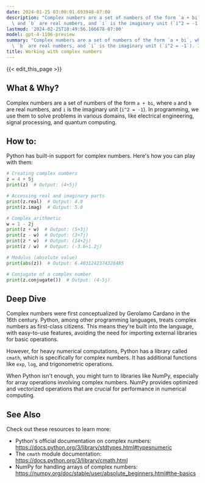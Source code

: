 ```yaml
---
date: 2024-01-25 03:00:01.693948-07:00
description: "Complex numbers are a set of numbers of the form `a + bi`, where `a`\
  \ and `b` are real numbers, and `i` is the imaginary unit (`i^2 = -1`). In programming,\u2026"
lastmod: '2024-02-25T18:49:56.166678-07:00'
model: gpt-4-1106-preview
summary: "Complex numbers are a set of numbers of the form `a + bi`, where `a` and\
  \ `b` are real numbers, and `i` is the imaginary unit (`i^2 = -1`). In programming,\u2026"
title: Working with complex numbers
---
```


{{< edit_this_page >}}

## What & Why?
Complex numbers are a set of numbers of the form `a + bi`, where `a` and `b` are real numbers, and `i` is the imaginary unit (`i^2 = -1`). In programming, we use them to solve problems in various domains, like electrical engineering, signal processing, and quantum computing.

## How to:
Python has built-in support for complex numbers. Here's how you can play with them:

```Python
# Creating complex numbers
z = 4 + 5j
print(z)  # Output: (4+5j)

# Accessing real and imaginary parts
print(z.real)  # Output: 4.0
print(z.imag)  # Output: 5.0

# Complex arithmetic
w = 1 - 2j
print(z + w)  # Output: (5+3j)
print(z - w)  # Output: (3+7j)
print(z * w)  # Output: (14+2j)
print(z / w)  # Output: (-3.6+1.2j)

# Modulus (absolute value)
print(abs(z))  # Output: 6.4031242374328485

# Conjugate of a complex number
print(z.conjugate())  # Output: (4-5j)
```

## Deep Dive
Complex numbers were first conceptualized by Gerolamo Cardano in the 16th century. Python, among other programming languages, treats complex numbers as first-class citizens. This means they're built into the language, with easy-to-use features, avoiding the need for importing external libraries for basic operations.

However, for heavy numerical computations, Python has a library called `cmath`, which is specifically for complex numbers. It has additional functions like `exp`, `log`, and trigonometric operations. 

When Python isn't enough, you might turn to libraries like NumPy, especially for array operations involving complex numbers. NumPy provides optimized and vectorized operations that are crucial for performance in numerical computing.

## See Also
Check out these resources to learn more:

- Python's official documentation on complex numbers: https://docs.python.org/3/library/stdtypes.html#typesnumeric
- The `cmath` module documentation: https://docs.python.org/3/library/cmath.html
- NumPy for handling arrays of complex numbers: https://numpy.org/doc/stable/user/absolute_beginners.html#the-basics
